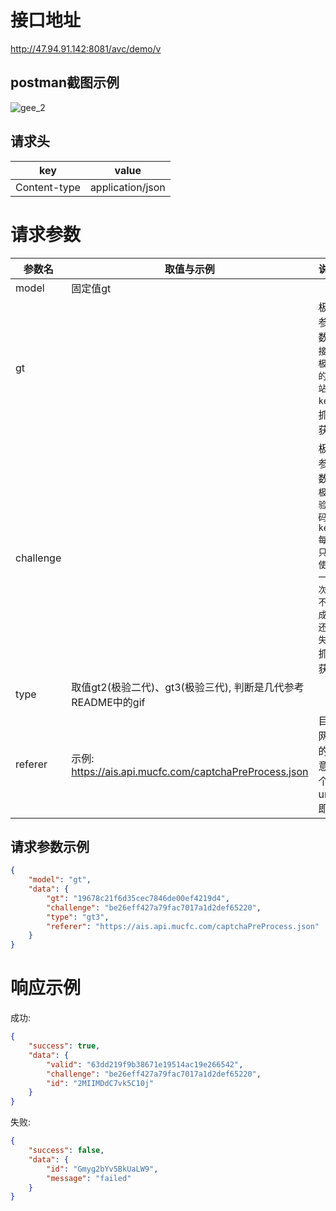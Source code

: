 

# 接口地址

http://47.94.91.142:8081/avc/demo/v


## postman截图示例
![gee_2](https://github.com/zhiying8710/geetest_crack/raw/master/imgs/postman_exam.png)


## 请求头

| key          | value            |
| ------------ | ---------------- |
| Content-type | application/json |



# 请求参数

| 参数名    | 取值与示例                       | 说明                      |
| --------- | -------------------------------- | ------------------------- |
| model     | 固定值gt                         |                           |
| gt        |                                  | 极验参数, `接入极验的网站的key`, 抓包获取                  |
| challenge |                                  | 极验参数, `极验验证码的key, 每个只能使用一次, 不管成功还是失败`, 抓包获取                  |
| type      | 取值gt2(极验二代)、gt3(极验三代), 判断是几代参考README中的gif |                           |
| referer   | 示例: https://ais.api.mucfc.com/captchaPreProcess.json      | 目标网站的任意一个url即可 |



## 请求参数示例

```json
{
	"model": "gt",
	"data": {
		"gt": "19678c21f6d35cec7846de00ef4219d4",
		"challenge": "be26eff427a79fac7017a1d2def65220",
		"type": "gt3",
		"referer": "https://ais.api.mucfc.com/captchaPreProcess.json"
	}
}
```

# 响应示例

成功:

```json
{
    "success": true,
    "data": {
        "valid": "63dd219f9b38671e19514ac19e266542",
        "challenge": "be26eff427a79fac7017a1d2def65220",
        "id": "2MIIMDdC7vk5C10j"
    }
}
```

失败:

```json
{
    "success": false,
    "data": {
        "id": "Gmyg2bYv5BkUaLW9",
        "message": "failed"
    }
}
```

